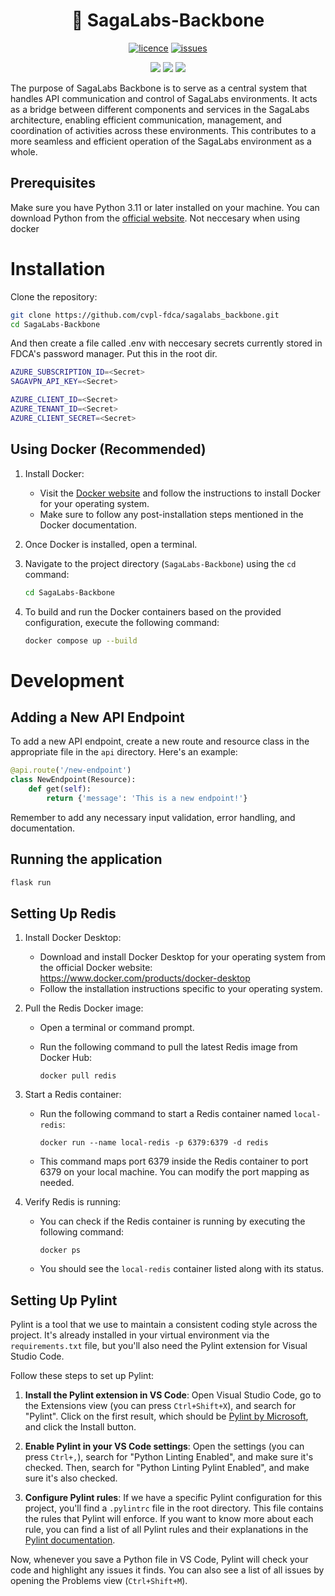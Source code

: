 <div align="center">

<h1>🔌 SagaLabs-Backbone</h1>

<a href="/LICENSE"><img src="https://img.shields.io/badge/License-GPLv3-blue.svg?longCache=true&style=flat-square" alt="licence"></a>
<a href="https://github.com/cvpl-fdca/Sagalabs-Backbone/issues"><img src="https://img.shields.io/github/issues/cvpl-fdca/SagaLabs-Backbone" alt="issues"></a>
<br>

<img src="https://img.shields.io/badge/-Swagger-%23Clojure?style=for-the-badge&logo=swagger&logoColor=white"/>
<img src="https://img.shields.io/badge/python-3670A0?style=for-the-badge&logo=python&logoColor=ffdd54"/>
<a href="https://www.linkedin.com/company/foreningen-for-danske-cyber-alumner"><img src="https://img.shields.io/badge/linkedin-%230077B5.svg?style=for-the-badge&logo=linkedin&logoColor=white" /></a>

</div>

The purpose of SagaLabs Backbone is to serve as a central system that handles API communication and control of SagaLabs environments. It acts as a bridge between different components and services in the SagaLabs architecture, enabling efficient communication, management, and coordination of activities across these environments. This contributes to a more seamless and efficient operation of the SagaLabs environment as a whole.

## Prerequisites

Make sure you have Python 3.11 or later installed on your machine. You can download Python from the [official website](https://www.python.org/downloads/). Not neccesary when using docker

# Installation

Clone the repository:

```bash
git clone https://github.com/cvpl-fdca/sagalabs_backbone.git
cd SagaLabs-Backbone
```

And then create a file called .env with neccesary secrets currently stored in FDCA's password manager. Put this in the root dir.
```bash
AZURE_SUBSCRIPTION_ID=<Secret>
SAGAVPN_API_KEY=<Secret>

AZURE_CLIENT_ID=<Secret>
AZURE_TENANT_ID=<Secret>
AZURE_CLIENT_SECRET=<Secret>
```

## Using Docker (Recommended)

1. Install Docker:
   - Visit the [Docker website](https://www.docker.com/) and follow the instructions to install Docker for your operating system.
   - Make sure to follow any post-installation steps mentioned in the Docker documentation.

2. Once Docker is installed, open a terminal.

3. Navigate to the project directory (`SagaLabs-Backbone`) using the `cd` command:

    ```bash
    cd SagaLabs-Backbone
    ```

4. To build and run the Docker containers based on the provided configuration, execute the following command:

    ```bash
    docker compose up --build
    ```

# Development

## Adding a New API Endpoint

To add a new API endpoint, create a new route and resource class in the appropriate file in the `api` directory. Here's an example:

```python
@api.route('/new-endpoint')
class NewEndpoint(Resource):
    def get(self):
        return {'message': 'This is a new endpoint!'}
```
Remember to add any necessary input validation, error handling, and documentation.


## Running the application

```bash
flask run
```

## Setting Up Redis

1. Install Docker Desktop:

   - Download and install Docker Desktop for your operating system from the official Docker website: https://www.docker.com/products/docker-desktop
   - Follow the installation instructions specific to your operating system.

2. Pull the Redis Docker image:

   - Open a terminal or command prompt.
   - Run the following command to pull the latest Redis image from Docker Hub:

     ```
     docker pull redis
     ```

3. Start a Redis container:
   - Run the following command to start a Redis container named `local-redis`:

        ```
        docker run --name local-redis -p 6379:6379 -d redis
        ```


    - This command maps port 6379 inside the Redis container to port 6379 on your local machine. You can modify the port mapping as needed.

1. Verify Redis is running:

   - You can check if the Redis container is running by executing the following command:

        ```
        docker ps
        ```

   - You should see the `local-redis` container listed along with its status.

## Setting Up Pylint

Pylint is a tool that we use to maintain a consistent coding style across the project. It's already installed in your virtual environment via the `requirements.txt` file, but you'll also need the Pylint extension for Visual Studio Code.

Follow these steps to set up Pylint:

1. **Install the Pylint extension in VS Code**: Open Visual Studio Code, go to the Extensions view (you can press `Ctrl+Shift+X`), and search for "Pylint". Click on the first result, which should be [Pylint by Microsoft](https://marketplace.visualstudio.com/items?itemName=ms-python.pylint), and click the Install button.

2. **Enable Pylint in your VS Code settings**: Open the settings (you can press `Ctrl+,`), search for "Python Linting Enabled", and make sure it's checked. Then, search for "Python Linting Pylint Enabled", and make sure it's also checked.

3. **Configure Pylint rules**: If we have a specific Pylint configuration for this project, you'll find a `.pylintrc` file in the root directory. This file contains the rules that Pylint will enforce. If you want to know more about each rule, you can find a list of all Pylint rules and their explanations in the [Pylint documentation](http://pylint.pycqa.org/en/latest/technical_reference/features.html).

Now, whenever you save a Python file in VS Code, Pylint will check your code and highlight any issues it finds. You can also see a list of all issues by opening the Problems view (`Ctrl+Shift+M`).
